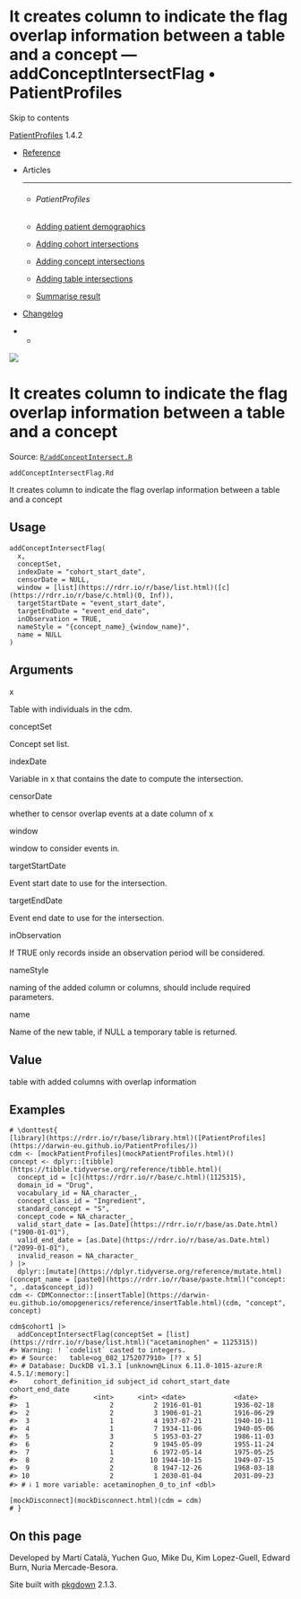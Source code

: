 # It creates column to indicate the flag overlap information between a table and a concept — addConceptIntersectFlag • PatientProfiles

Skip to contents

[PatientProfiles](../index.html) 1.4.2

  * [Reference](../reference/index.html)
  * Articles
    * * * *

    * ###### PatientProfiles

    * [Adding patient demographics](../articles/demographics.html)
    * [Adding cohort intersections](../articles/cohort-intersect.html)
    * [Adding concept intersections](../articles/concept-intersect.html)
    * [Adding table intersections](../articles/table-intersect.html)
    * [Summarise result](../articles/summarise.html)
  * [Changelog](../news/index.html)


  *   * [](https://github.com/darwin-eu/PatientProfiles/)



![](../logo.png)

# It creates column to indicate the flag overlap information between a table and a concept

Source: [`R/addConceptIntersect.R`](https://github.com/darwin-eu/PatientProfiles/blob/v1.4.2/R/addConceptIntersect.R)

`addConceptIntersectFlag.Rd`

It creates column to indicate the flag overlap information between a table and a concept

## Usage
    
    
    addConceptIntersectFlag(
      x,
      conceptSet,
      indexDate = "cohort_start_date",
      censorDate = NULL,
      window = [list](https://rdrr.io/r/base/list.html)([c](https://rdrr.io/r/base/c.html)(0, Inf)),
      targetStartDate = "event_start_date",
      targetEndDate = "event_end_date",
      inObservation = TRUE,
      nameStyle = "{concept_name}_{window_name}",
      name = NULL
    )

## Arguments

x
    

Table with individuals in the cdm.

conceptSet
    

Concept set list.

indexDate
    

Variable in x that contains the date to compute the intersection.

censorDate
    

whether to censor overlap events at a date column of x

window
    

window to consider events in.

targetStartDate
    

Event start date to use for the intersection.

targetEndDate
    

Event end date to use for the intersection.

inObservation
    

If TRUE only records inside an observation period will be considered.

nameStyle
    

naming of the added column or columns, should include required parameters.

name
    

Name of the new table, if NULL a temporary table is returned.

## Value

table with added columns with overlap information

## Examples
    
    
    # \donttest{
    [library](https://rdrr.io/r/base/library.html)([PatientProfiles](https://darwin-eu.github.io/PatientProfiles/))
    cdm <- [mockPatientProfiles](mockPatientProfiles.html)()
    concept <- dplyr::[tibble](https://tibble.tidyverse.org/reference/tibble.html)(
      concept_id = [c](https://rdrr.io/r/base/c.html)(1125315),
      domain_id = "Drug",
      vocabulary_id = NA_character_,
      concept_class_id = "Ingredient",
      standard_concept = "S",
      concept_code = NA_character_,
      valid_start_date = [as.Date](https://rdrr.io/r/base/as.Date.html)("1900-01-01"),
      valid_end_date = [as.Date](https://rdrr.io/r/base/as.Date.html)("2099-01-01"),
      invalid_reason = NA_character_
    ) |>
      dplyr::[mutate](https://dplyr.tidyverse.org/reference/mutate.html)(concept_name = [paste0](https://rdrr.io/r/base/paste.html)("concept: ", .data$concept_id))
    cdm <- CDMConnector::[insertTable](https://darwin-eu.github.io/omopgenerics/reference/insertTable.html)(cdm, "concept", concept)
    
    cdm$cohort1 |>
      addConceptIntersectFlag(conceptSet = [list](https://rdrr.io/r/base/list.html)("acetaminophen" = 1125315))
    #> Warning: ! `codelist` casted to integers.
    #> # Source:   table<og_082_1752077910> [?? x 5]
    #> # Database: DuckDB v1.3.1 [unknown@Linux 6.11.0-1015-azure:R 4.5.1/:memory:]
    #>    cohort_definition_id subject_id cohort_start_date cohort_end_date
    #>                   <int>      <int> <date>            <date>         
    #>  1                    2          2 1916-01-01        1936-02-18     
    #>  2                    2          3 1906-01-21        1916-06-29     
    #>  3                    1          4 1937-07-21        1940-10-11     
    #>  4                    1          7 1934-11-06        1940-05-06     
    #>  5                    3          5 1953-03-27        1986-11-03     
    #>  6                    2          9 1945-05-09        1955-11-24     
    #>  7                    1          6 1972-05-14        1975-05-25     
    #>  8                    2         10 1944-10-15        1949-07-15     
    #>  9                    2          8 1947-12-26        1968-03-18     
    #> 10                    2          1 2030-01-04        2031-09-23     
    #> # ℹ 1 more variable: acetaminophen_0_to_inf <dbl>
    
    [mockDisconnect](mockDisconnect.html)(cdm = cdm)
    # }
    
    

## On this page

Developed by Martí Català, Yuchen Guo, Mike Du, Kim Lopez-Guell, Edward Burn, Nuria Mercade-Besora.

Site built with [pkgdown](https://pkgdown.r-lib.org/) 2.1.3.
